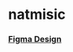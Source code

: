 ﻿# natmisic

### [Figma Design](https://www.figma.com/file/0JVSHYYqtFm9L0yHxi6Q8e/AudiobooksNow?type=design&node-id=0%3A1&mode=design&t=m36a06ALTgzTu5VP-1)
